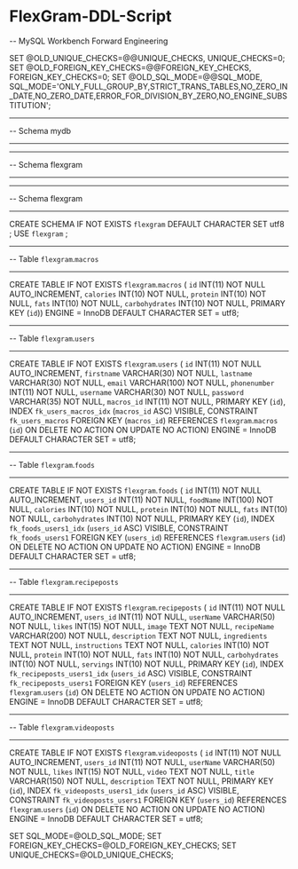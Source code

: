 # FlexGram-DDL-Script
-- MySQL Workbench Forward Engineering

SET @OLD_UNIQUE_CHECKS=@@UNIQUE_CHECKS, UNIQUE_CHECKS=0;
SET @OLD_FOREIGN_KEY_CHECKS=@@FOREIGN_KEY_CHECKS, FOREIGN_KEY_CHECKS=0;
SET @OLD_SQL_MODE=@@SQL_MODE, SQL_MODE='ONLY_FULL_GROUP_BY,STRICT_TRANS_TABLES,NO_ZERO_IN_DATE,NO_ZERO_DATE,ERROR_FOR_DIVISION_BY_ZERO,NO_ENGINE_SUBSTITUTION';

-- -----------------------------------------------------
-- Schema mydb
-- -----------------------------------------------------
-- -----------------------------------------------------
-- Schema flexgram
-- -----------------------------------------------------

-- -----------------------------------------------------
-- Schema flexgram
-- -----------------------------------------------------
CREATE SCHEMA IF NOT EXISTS `flexgram` DEFAULT CHARACTER SET utf8 ;
USE `flexgram` ;

-- -----------------------------------------------------
-- Table `flexgram`.`macros`
-- -----------------------------------------------------
CREATE TABLE IF NOT EXISTS `flexgram`.`macros` (
  `id` INT(11) NOT NULL AUTO_INCREMENT,
  `calories` INT(10) NOT NULL,
  `protein` INT(10) NOT NULL,
  `fats` INT(10) NOT NULL,
  `carbohydrates` INT(10) NOT NULL,
  PRIMARY KEY (`id`))
ENGINE = InnoDB
DEFAULT CHARACTER SET = utf8;


-- -----------------------------------------------------
-- Table `flexgram`.`users`
-- -----------------------------------------------------
CREATE TABLE IF NOT EXISTS `flexgram`.`users` (
  `id` INT(11) NOT NULL AUTO_INCREMENT,
  `firstname` VARCHAR(30) NOT NULL,
  `lastname` VARCHAR(30) NOT NULL,
  `email` VARCHAR(100) NOT NULL,
  `phonenumber` INT(11) NOT NULL,
  `username` VARCHAR(30) NOT NULL,
  `password` VARCHAR(35) NOT NULL,
  `macros_id` INT(11) NOT NULL,
  PRIMARY KEY (`id`),
  INDEX `fk_users_macros_idx` (`macros_id` ASC) VISIBLE,
  CONSTRAINT `fk_users_macros`
    FOREIGN KEY (`macros_id`)
    REFERENCES `flexgram`.`macros` (`id`)
    ON DELETE NO ACTION
    ON UPDATE NO ACTION)
ENGINE = InnoDB
DEFAULT CHARACTER SET = utf8;


-- -----------------------------------------------------
-- Table `flexgram`.`foods`
-- -----------------------------------------------------
CREATE TABLE IF NOT EXISTS `flexgram`.`foods` (
  `id` INT(11) NOT NULL AUTO_INCREMENT,
  `users_id` INT(11) NOT NULL,
  `foodName` INT(100) NOT NULL,
  `calories` INT(10) NOT NULL,
  `protein` INT(10) NOT NULL,
  `fats` INT(10) NOT NULL,
  `carbohydrates` INT(10) NOT NULL,
  PRIMARY KEY (`id`),
  INDEX `fk_foods_users1_idx` (`users_id` ASC) VISIBLE,
  CONSTRAINT `fk_foods_users1`
    FOREIGN KEY (`users_id`)
    REFERENCES `flexgram`.`users` (`id`)
    ON DELETE NO ACTION
    ON UPDATE NO ACTION)
ENGINE = InnoDB
DEFAULT CHARACTER SET = utf8;


-- -----------------------------------------------------
-- Table `flexgram`.`recipeposts`
-- -----------------------------------------------------
CREATE TABLE IF NOT EXISTS `flexgram`.`recipeposts` (
  `id` INT(11) NOT NULL AUTO_INCREMENT,
  `users_id` INT(11) NOT NULL,
  `userName` VARCHAR(50) NOT NULL,
  `likes` INT(15) NOT NULL,
  `image` TEXT NOT NULL,
  `recipeName` VARCHAR(200) NOT NULL,
  `description` TEXT NOT NULL,
  `ingredients` TEXT NOT NULL,
  `instructions` TEXT NOT NULL,
  `calories` INT(10) NOT NULL,
  `protein` INT(10) NOT NULL,
  `fats` INT(10) NOT NULL,
  `carbohydrates` INT(10) NOT NULL,
  `servings` INT(10) NOT NULL,
  PRIMARY KEY (`id`),
  INDEX `fk_recipeposts_users1_idx` (`users_id` ASC) VISIBLE,
  CONSTRAINT `fk_recipeposts_users1`
    FOREIGN KEY (`users_id`)
    REFERENCES `flexgram`.`users` (`id`)
    ON DELETE NO ACTION
    ON UPDATE NO ACTION)
ENGINE = InnoDB
DEFAULT CHARACTER SET = utf8;


-- -----------------------------------------------------
-- Table `flexgram`.`videoposts`
-- -----------------------------------------------------
CREATE TABLE IF NOT EXISTS `flexgram`.`videoposts` (
  `id` INT(11) NOT NULL AUTO_INCREMENT,
  `users_id` INT(11) NOT NULL,
  `userName` VARCHAR(50) NOT NULL,
  `likes` INT(15) NOT NULL,
  `video` TEXT NOT NULL,
  `title` VARCHAR(150) NOT NULL,
  `description` TEXT NOT NULL,
  PRIMARY KEY (`id`),
  INDEX `fk_videoposts_users1_idx` (`users_id` ASC) VISIBLE,
  CONSTRAINT `fk_videoposts_users1`
    FOREIGN KEY (`users_id`)
    REFERENCES `flexgram`.`users` (`id`)
    ON DELETE NO ACTION
    ON UPDATE NO ACTION)
ENGINE = InnoDB
DEFAULT CHARACTER SET = utf8;


SET SQL_MODE=@OLD_SQL_MODE;
SET FOREIGN_KEY_CHECKS=@OLD_FOREIGN_KEY_CHECKS;
SET UNIQUE_CHECKS=@OLD_UNIQUE_CHECKS;
